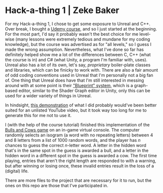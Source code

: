 # Hack-a-thing 1 | Zeke Baker

For my Hack-a-thing 1, I chose to get some exposure to Unreal and C++. Over break, I bought a [Udemy course](https://www.udemy.com/course/unrealcourse/ "Unreal Engine C++ Developer: Learn C++ and Make Video Games"), and so I just started at the beginning. For the most part, I'd say it probably wasn't the best choice for me level-wise (many lessons were extremely tedious and mundane for my coding knowledge), but the course was advertised as for "all levels," so I guess I made the wrong assumption. Nevertheless, what I've done so far has definitely helped show me a lot of the differences between C, C++ (what the course is in) and C# (what Unity, a program I'm familiar with, uses). Unreal also has a lot of its own, let's say, *proprietary* boiler-plate classes and libraries, which can be finicky to work with. There are also a fair amount of odd coding conventions used in Unreal that I'm personally not a big fan of. One thing that Unreal does have that I'm still interested in messing around with at some point is their ["Blueprint" system](https://docs.unrealengine.com/en-US/Engine/Blueprints/index.html "Blueprints Visual Scripting | Unreal Engine Documentation"), which is a graph-based editor, similar to the Shader Graph editor in Unity, only this can be used for a wider variety of things in Unreal.

In hindsight, [this demonstration](https://drive.google.com/open?id=1Rnjcjjh7scPO4cwJmiXlAwfHyO7hw9-z) of what I did probably would've been better suited for an unlisted YouTube video, but it took way too long for me to generate this for me not to use it.

I (with the help of the course tutorial) finished this implementation of the [Bulls and Cows game](https://en.wikipedia.org/wiki/Bulls_and_Cows "Bulls and Cows - Wikipedia") on an in-game virtual console. The computer randomly selects an isogram (a word with no repeating letters) between 4 and 8 letters from a list of 1000 random words, and the player has *n* chances to guess the correct *n*-letter word. A letter in the hidden word that's in the same spot in the guess is awarded a bull, and a letter in the hidden word in a different spot in the guess is awarded a cow. The first time playing, entries that aren't the right length are responded to with a warning, but after winning or losing once, these invalid entries result in the loss of a (digital) life.

There are more files to the project that are necessary for it to run, but the ones on this repo are those that I've participated in.